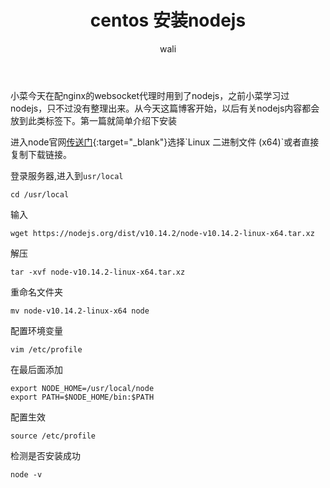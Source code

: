 ﻿---
layout: post
title: centos 安装nodejs
tagline: centos 7版本下安装nodejs
category: nodejs      #分类
author: wali    #作者
tag: nodejs     #标签
ghurl:        #github url
ghurl_zip:   #github zip下载
comments: true

post_nav: false
---

小菜今天在配nginx的websocket代理时用到了nodejs，之前小菜学习过nodejs，只不过没有整理出来。从今天这篇博客开始，以后有关nodejs内容都会放到此类标签下。第一篇就简单介绍下安装

进入node官网[传送门](https://nodejs.org/zh-cn/download/ "https://nodejs.org/zh-cn/download/"){:target="_blank"}选择`Linux 二进制文件 (x64)`或者直接复制下载链接。

登录服务器,进入到`usr/local`

	cd /usr/local
	
输入

	wget https://nodejs.org/dist/v10.14.2/node-v10.14.2-linux-x64.tar.xz

解压

	tar -xvf node-v10.14.2-linux-x64.tar.xz 	
	
重命名文件夹

	mv node-v10.14.2-linux-x64 node
	
配置环境变量

	vim /etc/profile
	
在最后面添加

```linux
export NODE_HOME=/usr/local/node
export PATH=$NODE_HOME/bin:$PATH
```

配置生效

	source /etc/profile
	
检测是否安装成功

	node -v
	
	
	
	
	
	
	
	
	
	
	
	
	
	
	
	
	
	
	
	
	
	
	
	
	
	
	
	






















